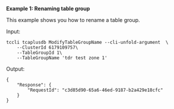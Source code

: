 **Example 1: Renaming table group**

This example shows you how to rename a table group.

Input: 

```
tccli tcaplusdb ModifyTableGroupName --cli-unfold-argument  \
    --ClusterId 6179109757\
    --TableGroupId 1\
    --TableGroupName 'tdr test zone 1'
```

Output: 
```
{
    "Response": {
        "RequestId": "c3d85d90-65a6-46ed-9187-b2a429e18cfc"
    }
}
```

